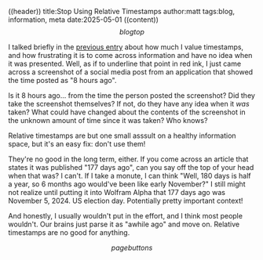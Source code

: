 ((header))
title:Stop Using Relative Timestamps
author:matt
tags:blog, information, meta
date:2025-05-01
((content))
$$blogtop$$

I talked briefly in the [previous entry](/blog/bloggodynamism) about how much I value timestamps, and how frustrating it is to come across information and have no idea when it was presented. Well, as if to underline that point in red ink, I just came across a screenshot of a social media post from an application that showed the time posted as "8 hours ago". 

Is it 8 hours ago... from the time the person posted the screenshot? Did they take the screenshot themselves? If not, do they have any idea when it *was* taken? What could have changed about the contents of the screenshot in the unknown amount of time since it was taken? Who knows?

Relative timestamps are but one small asssult on a healthy information space, but it's an easy fix: don't use them! 

They're no good in the long term, either. If you come across an article that states it was published "177 days ago", can you say off the top of your head when that was? I can't. If I take a monute, I can think "Well, 180 days is half a year, so 6 months ago would've been like early November?" I still might not realize until putting it into Wolfram Alpha that 177 days ago was November 5, 2024. US election day. Potentially pretty important context! 

And honestly, I usually wouldn't put in the effort, and I think most people wouldn't. Our brains just parse it as "awhile ago" and move on. Relative timestamps are no good for anything.

$$pagebuttons$$




